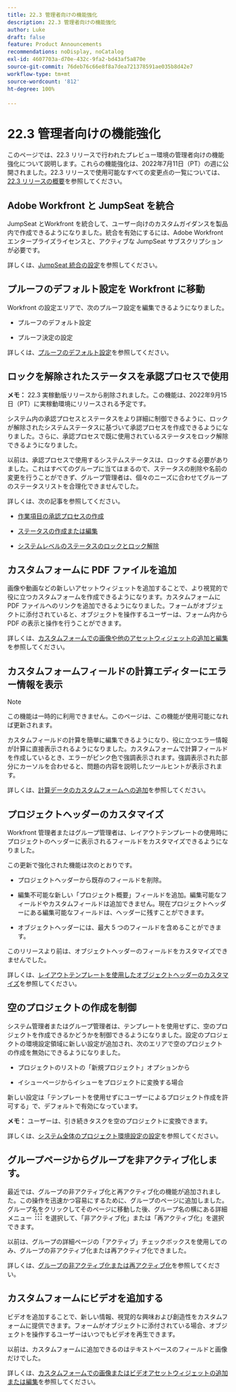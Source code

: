 ```yaml
---
title: 22.3 管理者向けの機能強化
description: 22.3 管理者向けの機能強化
author: Luke
draft: false
feature: Product Announcements
recommendations: noDisplay, noCatalog
exl-id: 4607703a-d70e-432c-9fa2-bd43af5a870e
source-git-commit: 76deb76c66e8f8a7dea721378591ae035b8d42e7
workflow-type: tm+mt
source-wordcount: '812'
ht-degree: 100%

---
```


# 22.3 管理者向けの機能強化

このページでは、22.3 リリースで行われたプレビュー環境の管理者向けの機能強化について説明します。これらの機能強化は、2022年7月11日（PT）の週に公開されました。22.3 リリースで使用可能なすべての変更点の一覧については、[22.3 リリースの概要](/help/quicksilver/product-announcements/product-releases/22.3-release-activity/22-3-release-overview.md)を参照してください。

## Adobe Workfront と JumpSeat を統合

JumpSeat とWorkfront を統合して、ユーザー向けのカスタムガイダンスを製品内で作成できるようになりました。統合を有効にするには、Adobe Workfront エンタープライズライセンスと、アクティブな JumpSeat サブスクリプションが必要です。

詳しくは、[JumpSeat 統合の設定](/help/quicksilver/administration-and-setup/configure-integrations/configure-jumpseat.md)を参照してください。

## プルーフのデフォルト設定を Workfront に移動

Workfront の設定エリアで、次のプルーフ設定を編集できるようになりました。

* プルーフのデフォルト設定

* プルーフ決定の設定

詳しくは、[プルーフのデフォルト設定](/help/quicksilver/administration-and-setup/manage-workfront/configure-proofing/configure-default-proof-settings.md)を参照してください。

## ロックを解除されたステータスを承認プロセスで使用

**メモ：** 22.3 実稼動版リリースから削除されました。この機能は、2022年9月15日（PT）に実稼動環境にリリースされる予定です。

システム内の承認プロセスとステータスをより詳細に制御できるように、ロックが解除されたシステムステータスに基づいて承認プロセスを作成できるようになりました。さらに、承認プロセスで既に使用されているステータスをロック解除できるようになりました。

以前は、承認プロセスで使用するシステムステータスは、ロックする必要がありました。これはすべてのグループに当てはまるので、ステータスの削除や名前の変更を行うことができず、グループ管理者は、個々のニーズに合わせてグループのステータスリストを合理化できませんでした。

詳しくは、次の記事を参照してください。

* [作業項目の承認プロセスの作成](/help/quicksilver/administration-and-setup/customize-workfront/configure-approval-milestone-processes/create-approval-processes.md)

* [ステータスの作成または編集](/help/quicksilver/administration-and-setup/customize-workfront/creating-custom-status-and-priority-labels/create-or-edit-a-status.md)

* [システムレベルのステータスのロックとロック解除](/help/quicksilver/administration-and-setup/customize-workfront/creating-custom-status-and-priority-labels/lock-or-unlock-a-custom-system-level-status.md)


## カスタムフォームに PDF ファイルを追加

画像や動画などの新しいアセットウィジェットを追加することで、より視覚的で役に立つカスタムフォームを作成できるようになります。カスタムフォームに PDF ファイルへのリンクを追加できるようになりました。フォームがオブジェクトに添付されていると、オブジェクトを操作するユーザーは、フォーム内から PDF の表示と操作を行うことができます。

詳しくは、[カスタムフォームでの画像や他のアセットウィジェットの追加と編集](/help/quicksilver/administration-and-setup/customize-workfront/create-manage-custom-forms/add-widget-or-edit-its-properties-in-a-custom-form.md)を参照してください。

## カスタムフォームフィールドの計算エディターにエラー情報を表示

>[!NOTE]
>
>この機能は一時的に利用できません。このページは、この機能が使用可能になれば更新されます。

カスタムフィールドの計算を簡単に編集できるようになり、役に立つエラー情報が計算に直接表示されるようになりました。カスタムフォームで計算フィールドを作成しているとき、エラーがピンク色で強調表示されます。強調表示された部分にカーソルを合わせると、問題の内容を説明したツールヒントが表示されます。

詳しくは、[計算データのカスタムフォームへの追加](/help/quicksilver/administration-and-setup/customize-workfront/create-manage-custom-forms/add-calculated-data-to-custom-form.md)を参照してください。

## プロジェクトヘッダーのカスタマイズ

Workfront 管理者またはグループ管理者は、レイアウトテンプレートの使用時にプロジェクトのヘッダーに表示されるフィールドをカスタマイズできるようになりました。

この更新で強化された機能は次のとおりです。

* プロジェクトヘッダーから既存のフィールドを削除。

* 編集不可能な新しい「プロジェクト概要」フィールドを追加。編集可能なフィールドやカスタムフィールドは追加できません。現在プロジェクトヘッダーにある編集可能なフィールドは、ヘッダーに残すことができます。

* オブジェクトヘッダーには、最大 5 つのフィールドを含めることができます。


このリリースより前は、オブジェクトヘッダーのフィールドをカスタマイズできませんでした。

詳しくは、[レイアウトテンプレートを使用したオブジェクトヘッダーのカスタマイズ](/help/quicksilver/administration-and-setup/customize-workfront/use-layout-templates/customize-object-headers.md)を参照してください。

## 空のプロジェクトの作成を制御

システム管理者またはグループ管理者は、テンプレートを使用せずに、空のプロジェクトを作成できるかどうかを制御できるようになりました。設定のプロジェクトの環境設定領域に新しい設定が追加され、次のエリアで空のプロジェクトの作成を無効にできるようになりました。

* プロジェクトのリストの「新規プロジェクト」オプションから

* イシューページからイシューをプロジェクトに変換する場合


新しい設定は「テンプレートを使用せずにユーザーによるプロジェクト作成を許可する」で、デフォルトで有効になっています。

**メモ：** ユーザーは、引き続きタスクを空のプロジェクトに変換できます。

詳しくは、[システム全体のプロジェクト環境設定の設定](/help/quicksilver/administration-and-setup/set-up-workfront/configure-system-defaults/set-project-preferences.md)を参照してください。

## グループページからグループを非アクティブ化します。

最近では、グループの非アクティブ化と再アクティブ化の機能が追加されました。この操作を迅速かつ容易にするために、グループのページに追加しました。グループ名をクリックしてそのページに移動した後、グループ名の横にある詳細メニュー ![](/help/quicksilver/administration-and-setup/manage-groups/create-and-manage-groups/assets/main-menu-icon.png) を選択して、「非アクティブ化」または「再アクティブ化」を選択できます。

以前は、グループの詳細ページの「アクティブ」チェックボックスを使用してのみ、グループの非アクティブ化または再アクティブ化できました。

詳しくは、[グループの非アクティブ化または再アクティブ化](/help/quicksilver/administration-and-setup/manage-groups/create-and-manage-groups/deactivate-or-reactivate-a-group.md)を参照してください。

## カスタムフォームにビデオを追加する

ビデオを追加することで、新しい情報、視覚的な興味および創造性をカスタムフォームに提供できます。フォームがオブジェクトに添付されている場合、オブジェクトを操作するユーザーはいつでもビデオを再生できます。

以前は、カスタムフォームに追加できるのはテキストベースのフィールドと画像だけでした。

詳しくは、[カスタムフォームでの画像またはビデオアセットウィジェットの追加または編集](/help/quicksilver/administration-and-setup/customize-workfront/create-manage-custom-forms/add-widget-or-edit-its-properties-in-a-custom-form.md)を参照してください。

